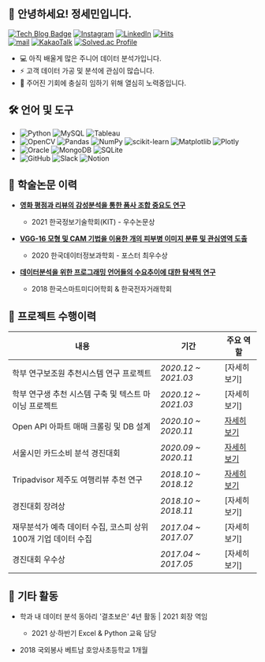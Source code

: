 ## 👋 안녕하세요! 정세민입니다.

[![Tech Blog Badge](https://img.shields.io/badge/Blog-CC0000?style=flat-square&logo=blogger&logoColor=white&link=https://seminj.tistory.com/)](https://seminj.tistory.com/)
[![Instagram](https://img.shields.io/badge/Instagram-%23E4405F.svg?style=flat-square&logo=Instagram&logoColor=white&link=https://www.instagram.com/se_m.ni/)](https://www.instagram.com/se_m.ni/)
[![LinkedIn](https://img.shields.io/badge/linkedin-%230077B5.svg?style=flat-square&logo=linkedin&logoColor=white)](https://www.linkedin.com/in/%EC%84%B8%EB%AF%BC-%EC%A0%95-959476233)
[![Hits](https://hits.seeyoufarm.com/api/count/incr/badge.svg?url=https%3A%2F%2Fgithub.com%2Fseminj&count_bg=%23C83D3D&title_bg=%238C8C8C&icon=sourcegraph.svg&icon_color=%23E7E7E7&title=hits&edge_flat=true)](https://hits.seeyoufarm.com)<br>
[![mail](https://img.shields.io/badge/seminpy@naver.com-%23009639.svg?style=flat-square&logo=nginx&logoColor=white&link=seminpy@naver.com)](seminpy@naver.com)
[![KakaoTalk](https://img.shields.io/badge/kakaotalk-ffcd00.svg?style=flat-square&logo=kakaotalk&logoColor=000000&link=http://open.kakao.com/o/sTKJeMCe)](http://open.kakao.com/o/sTKJeMCe)
[![Solved.ac Profile](http://mazassumnida.wtf/api/mini/generate_badge?boj=seminj)](https://solved.ac/seminj)

* 💻 아직 배울게 많은 주니어 데이터 분석가입니다.
* ⚡ 고객 데이터 가공 및 분석에 관심이 많습니다. 
* 🌈 주어진 기회에 충실히 임하기 위해 열심히 노력중입니다.

## 🛠 언어 및 도구
* ![Python](https://img.shields.io/badge/python-darkblue?style=flat-square&logo=python&logoColor=white)
![MySQL](https://img.shields.io/badge/MySQL-003545.svg?style=flat-square&logo=mysql&logoColor=white)
![Tableau](https://img.shields.io/badge/Tableau-%235C2D91.svg?style=flat-square&logo=Tableau&logoColor=white)<br>
* ![OpenCV](https://img.shields.io/badge/Opencv-%23white.svg?style=flat-square&logo=opencv&logoColor=white)
![Pandas](https://img.shields.io/badge/Pandas-%23150458.svg?style=flat-square&logo=pandas&logoColor=white)
![NumPy](https://img.shields.io/badge/Numpy-%23013243.svg?style=flat-square&logo=numpy&logoColor=white)
![scikit-learn](https://img.shields.io/badge/Scikit--learn-%23F7931E.svg?style=flat-square&logo=scikit-learn&logoColor=white)
![Matplotlib](https://img.shields.io/badge/Matplotlib-%2357A143.svg?style=flat-square&logo=plotly&logoColor=white)
![Plotly](https://img.shields.io/badge/Plotly-%233F4F75.svg?style=flat-square&logo=plotly&logoColor=white) 
* ![Oracle](https://img.shields.io/badge/Oracle-F80000?style=flat-square&logo=oracle&logoColor=white)
![MongoDB](https://img.shields.io/badge/MongoDB-%234ea94b.svg?style=flat-square&logo=mongodb&logoColor=white)
![SQLite](https://img.shields.io/badge/SQLite-%2307405e.svg?style=flat-square&logo=sqlite&logoColor=white)
* ![GitHub](https://img.shields.io/badge/Github-%23121011.svg?style=flat-square&logo=Github&logoColor=white)
![Slack](https://img.shields.io/badge/Slack-4A154B?style=flat-square&logo=slack&logoColor=white)
![Notion](https://img.shields.io/badge/Notion-%23000000.svg?style=flat-square&logo=notion&logoColor=white)

## 📃 학술논문 이력

- [**영화 평점과 리뷰의 감성분석을 통한 품사 조합 중요도 연구**](https://github.com/seminj/2021_paper_Movie_Review_Sentiment_Classification)
  - 2021 한국정보기술학회(KIT) - 우수논문상

- [**VGG-16 모형 및 CAM 기법을 이용한 개의 피부병 이미지 분류 및 관심영역 도출**](https://github.com/seminj/2020_paper_Classification_of_Dogs_Skin_Disease_Images)
  - 2020 한국데이터정보과학회 - 포스터 최우수상

- [**데이터분석을 위한 프로그래밍 언어들의 수요추이에 대한 탐색적 연구**](https://github.com/seminj/2018_paper_Trends_of_Programming_Language_for_DA)
  - 2018 한국스마트미디어학회 & 한국전자거래학회

## 💼 프로젝트 수행이력

|내용|기간|주요 역할|
|---|---|---|
학부 연구보조원 추천시스템 연구 프로젝트 | *2020.12 ~ 2021.03* | [자세히보기]
학부 연구생 추천 시스템 구축 및 텍스트 마이닝 프로젝트 | *2020.12 ~ 2021.03* | [자세히보기]
Open API 아파트 매매 크롤링 및 DB 설계 | *2020.10 ~ 2020.11* | [자세히보기](https://github.com/seminj/Open-API-Apartment-Sales-Crawling-and-DB-ERD)
서울시민 카드소비 분석 경진대회 | *2020.09 ~ 2020.11* | [자세히보기](https://github.com/seminj/Card-consumption-pattern-in-Seoul-analysis)
Tripadvisor 제주도 여행리뷰 추천 연구 | *2018.10 ~ 2018.12* | [자세히보기](https://github.com/seminj/Tripadvisor-NLP-in-Jeju)
경진대회 장려상 | *2018.10 ~ 2018.11* | [자세히보기]
재무분석가 예측 데이터 수집, 코스피 상위 100개 기업 데이터 수집 | *2017.04 ~ 2017.07* | [자세히보기]
경진대회 우수상 | *2017.04 ~ 2017.05* | [자세히보기]


## 📌 기타 활동

- 학과 내 데이터 분석 동아리 '결초보은' 4년 활동 | 2021 회장 역임
  - 2021 상·하반기 Excel & Python 교육 담당

- 2018 국외봉사 베트남 호앙사초등학교 1개월
  <!-- - 문화교육팀, 풍선아트, 부채춤-->

## 


<!--
- python : 기본적인 문제해결을 위한 python 스킬 보유. Pandas, Numpy를 이용한 전처리, Seaborn, Matplotlib을 이용한 시각화 가능.
- MySQL : 
- Tableau : 효과적인 데이터 시각화를 위한 대시보드 제작 가능

  <details><summary>[상세보기]</summary>
  <div markdown="1">
  

  </details>
-->



